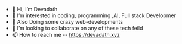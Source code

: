 - 👋 Hi, I’m Devadath
- 👀 I’m interested in coding, programming ,AI, Full stack Developmer
- 🤖 Also Doing some crazy web-developments 
- 💞️ I’m looking to collaborate on any of these tech feild
- 📫 How to reach me -- https://devadath.xyz
<!---
Drluttapi/Drluttapi is a ✨ special ✨ repository because its `README.md` (this file) appears on your GitHub profile.
You can click the Preview link to take a look at your changes.
--->

